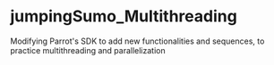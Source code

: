 # jumpingSumo_Multithreading
Modifying Parrot's SDK to add new functionalities and sequences, to practice multithreading and parallelization
